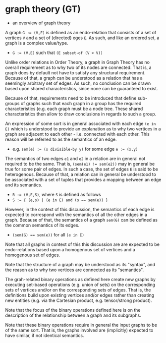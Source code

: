 
# graph theory (GT)
- an overview of graph theory

A graph `G := (V,E)` is defined as an endo-relation that consists of a set of
vertices `V` and a set of (directed) eges `E`. As such, and like an ordered
set, a graph is a complex value/type.

* `G := (V,E)` such that `(E subset-of (V × V))`

<!-- ======================================================================= -->

Unlike order relations in Order Theory, a graph in Graph Theory has no overall
requirement as to why two of its nodes are connected. That is, a graph does by
default not have to satisfy any structural requirement. Because of that, a
graph can be understood as a relation that has a seemingly arbitrary set of
edges. As such, no conclusion can be drawn based upon shared characteristics,
since none can be guaranteed to exist.

Because of that, requirements need to be introduced that define sub-groups of
graphs such that each graph in a group has the required characteristics (e.g.
each graph must be a node tree. These shared characteristics then allow to draw
conclusions in regards to such a group.

<!-- ======================================================================= -->

An expression of some sort is in general associated with each edge `(e in E)`
which is understood to provide an explanation as to why two vertices in a
graph are adjacent to each other - i.e. connected with each other. This reason
will be referred to as the semantics of an edge.

* e.g. `sem(e) := (x divisible-by y)` for some edge `e := (x,y)`

The semantics of two edges `e1` and `e2` in a relation are in general not
required to be the same. That is, `(sem(e1) != sem(e2))` may in general be
true for some pair of edges. In such a case, the set of edges `E` is said to
be heterogenous. Because of that, a relation can in general be understood to
be associated with a set of tuples that provides a mapping between an edge
and its semantics.

* `R := (V,E,S)`, where `S` is defined as follows
* `S := { (e,s) | (e in E) and (s == sem(e)) }`

However, in the context of this discussion, the semantics of each edge is
expected to correspond with the semantics of all the other edges in a graph.
Because of that, the semantics of a graph `sem(G)` can be defined as the
common semantics of its edges.

* `(sem(G) == sem(e))` for all `(e in E)`

Note that all graphs in context of this this discussion are are expected to be
endo-relations based upon a homogenous set of vertices and a homogenous set of
edges.

Note that the structure of a graph may be understood as its "syntax",
and the reason as to why two vertices are connected as its "semantics".

<!-- ======================================================================= -->

The grah-related binary operations as defined here create new graphs by executing
set-based operations (e.g. union of sets) on the corresponding sets of vertices
and/or on the corresponding sets of edges. That is, the definitions build upon
existing vertices and/or edges rather than creating new entities (e.g. via the
Cartesian product, e.g. tensor/strong product).

Note that the focus of the binary operations defined here is on the description
of the relationship between a graph and its subgraphs.

Note that these binary operations require in general the input graphs to be of
the same sort. That is, the graphs involved are (implicitly) expected to have
similar, if not identical semantics.
